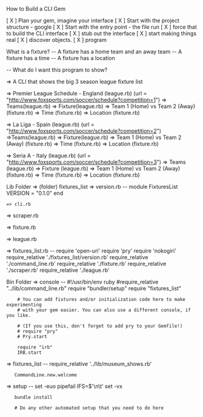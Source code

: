 How to Build a CLI Gem

[ X ] Plan your gem, imagine your interface
[ X ] Start with the project structure - google
[ X ] Start with the entry point - the file run
[ X ] force that to build the CLI interface
[ X ] stub out the interface
[ X ] start making things real
[ X ] discover objects.
[ X ] program

What is a fixture?
  -- A fixture has a home team and an away team
  -- A fixture has a time
  -- A fixture has a location

-- What do I want this program to show?

  => A CLI that shows the big 3 season league fixture list

  => Premier League Schedule - England (league.rb)
(url = "http://www.foxsports.com/soccer/schedule?competition=1")
    => Teams(league.rb)
    => Fixture(league.rb)
      => Team 1 (Home) vs Team 2 (Away) (fixture.rb)
      => Time (fixture.rb)
      => Location (fixture.rb)

  => La Liga - Spain (league.rb)
(url = "http://www.foxsports.com/soccer/schedule?competition=2")
    =>Teams(league.rb)
    => Fixture(league.rb)
      => Team 1 (Home) vs Team 2 (Away) (fixture.rb)
      => Time (fixture.rb)
      => Location (fixture.rb)

  => Seria A -  Italy (league.rb)
(url = "http://www.foxsports.com/soccer/schedule?competition=3")
    => Teams (league.rb)
    => Fixture (league.rb)
      => Team 1 (Home) vs Team 2 (Away) (fixture.rb)
      => Time (fixture.rb)
      => Location (fixture.rb)


Lib Folder
  => (folder) fixtures_list
    => version.rb
      -- module FixturesList
          VERSION = "0.1.0"
         end

    => cli.rb

  => scraper.rb

  => fixture.rb

  => league.rb

  => fixtures_list.rb
    -- require 'open-uri'
       require 'pry'
       require 'nokogiri'
       require_relative './fixtures_list/version.rb'
       require_relative './command_line.rb'
       require_relative './fixture.rb'
       require_relative './scraper.rb'
       require_relative './league.rb'


Bin Folder
  => console
    --  #!/usr/bin/env ruby
        #require_relative "../lib/command_line.rb"
        require "bundler/setup"
        require "fixtures_list"

        # You can add fixtures and/or initialization code here to make experimenting
        # with your gem easier. You can also use a different console, if you like.

        # (If you use this, don't forget to add pry to your Gemfile!)
        # require "pry"
        # Pry.start

        require "irb"
        IRB.start

  => fixtures_list
    -- require_relative '../lib/museum_shows.rb'

       CommandLine.new.welcome

  => setup
    -- set -euo pipefail
       IFS=$'\n\t'
       set -vx

       bundle install

       # Do any other automated setup that you need to do here
